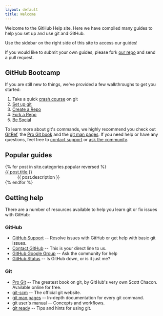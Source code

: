 ```yaml
---
layout: default
title: Welcome
---
```


Welcome to the GitHub Help site. Here we have compiled many guides to help you set up and use git and GitHub.

Use the sidebar on the right side of this site to access our guides!

If you would like to submit your own guides, please fork [our repo](http://github.com/github/help.github.com/) and send a pull request.


GitHub Bootcamp
---------------

If you are still new to things, we've provided a few walkthroughs to get you started:

1. Take a quick [crash course](http://gitref.org/) on git
2. [Set up git](set-up-git-redirect)
3. [Create a Repo](create-a-repo)
4. [Fork a Repo](fork-a-repo)
5. [Be Social](be-social)

To learn more about git's commands, we highly recommend you check out [GitRef](http://gitref.org/), the [Pro Git book](http://progit.org/) and the [git man pages](http://www.kernel.org/pub/software/scm/git/docs/).  If you need help or have any questions, feel free to [contact support](http://support.github.com) or [ask the community](http://groups.google.com/group/github/).

Popular guides
--------------

<dl>
  {% for post in site.categories.popular reversed %}
    <dt><a href="{{ post.url }}" id="{{ cat }}">{{ post.title }}</a></dt>
    <dd>{{ post.description }}</dd>
  {% endfor %}
</dl>

Getting help
------------

There are a number of resources available to help you learn git or fix issues with GitHub:

### GitHub

* [GitHub Support](http://support.github.com) -- Resolve issues with GitHub or get help with basic git issues.
* [Contact GitHub](http://github.com/contact) -- This is your direct line to us.
* [GitHub Google Group](http://groups.google.com/group/github/) -- Ask the community for help
* [GitHub Status](http://status.github.com) -- Is GitHub down, or is it just me?

### Git

* [Pro Git](http://progit.org/) -- The greatest book on git, by GitHub's very own Scott Chacon. Available online for free.
* [git-scm](http://git-scm.com/) -- The official git website.
* [git man pages](http://www.kernel.org/pub/software/scm/git/docs/) -- In-depth documentation for every git command.
* [git user's manual](http://www.kernel.org/pub/software/scm/git/docs/user-manual.html) -- Concepts and workflows.
* [git ready](http://www.gitready.com/) -- Tips and hints for using git.
